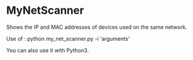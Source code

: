 # MyNetScanner

Shows the IP and MAC addresses of devices used on the same network.

Use of : python my_net_scanner.py -i 'arguments'

You can also use it with Python3.
